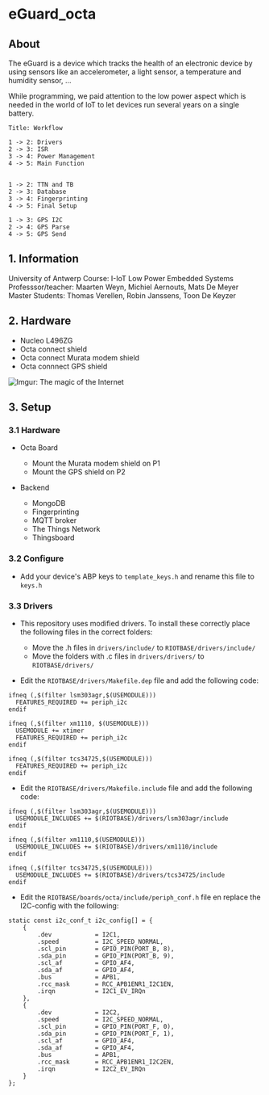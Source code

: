 # eGuard_octa

## About
The eGuard is a device which tracks the health of an electronic device by using sensors like an accelerometer, a light sensor, a temperature and humidity sensor, ...

While programming, we paid attention to the low power aspect which is needed in the world of IoT to let devices run several years on a single battery.

```sequence
Title: Workflow

1 -> 2: Drivers
2 -> 3: ISR
3 -> 4: Power Management
4 -> 5: Main Function


1 -> 2: TTN and TB
2 -> 3: Database
3 -> 4: Fingerprinting
4 -> 5: Final Setup

1 -> 3: GPS I2C
2 -> 4: GPS Parse
4 -> 5: GPS Send
```

## 1. Information

University of Antwerp
Course: I-IoT Low Power Embedded Systems
Professsor/teacher: Maarten Weyn, Michiel Aernouts, Mats De Meyer
Master Students: Thomas Verellen, Robin Janssens, Toon De Keyzer

## 2. Hardware

- Nucleo L496ZG
- Octa connect shield
- Octa connect Murata modem shield
- Octa connnect GPS shield

![Imgur: The magic of the Internet](https://imgur.com/fKzjctM)


## 3. Setup

### 3.1 Hardware

- Octa Board
  - Mount the Murata modem shield on P1
  - Mount the GPS shield on P2

- Backend
  - MongoDB
  - Fingerprinting
  - MQTT broker
  - The Things Network
  - Thingsboard

### 3.2 Configure
- Add your device's ABP keys to `template_keys.h` and rename this file to `keys.h`

### 3.3 Drivers
- This repository uses modified drivers. To install these correctly place the 
	following files in the correct folders:
	- Move the .h files in `drivers/include/` to `RIOTBASE/drivers/include/`
	- Move the folders with .c files in `drivers/drivers/` to `RIOTBASE/drivers/`

- Edit the `RIOTBASE/drivers/Makefile.dep` file and add the following code:
```
ifneq (,$(filter lsm303agr,$(USEMODULE)))
  FEATURES_REQUIRED += periph_i2c
endif

ifneq (,$(filter xm1110, $(USEMODULE)))
  USEMODULE += xtimer
  FEATURES_REQUIRED += periph_i2c
endif

ifneq (,$(filter tcs34725,$(USEMODULE)))
  FEATURES_REQUIRED += periph_i2c
endif
```

- Edit the `RIOTBASE/drivers/Makefile.include` file and add the following code:
```
ifneq (,$(filter lsm303agr,$(USEMODULE)))
  USEMODULE_INCLUDES += $(RIOTBASE)/drivers/lsm303agr/include
endif

ifneq (,$(filter xm1110,$(USEMODULE)))
  USEMODULE_INCLUDES += $(RIOTBASE)/drivers/xm1110/include
endif

ifneq (,$(filter tcs34725,$(USEMODULE)))
  USEMODULE_INCLUDES += $(RIOTBASE)/drivers/tcs34725/include
endif
```

- Edit the `RIOTBASE/boards/octa/include/periph_conf.h` file en replace the I2C-config with the following:
```
static const i2c_conf_t i2c_config[] = {
    {
        .dev            = I2C1,
        .speed          = I2C_SPEED_NORMAL,
        .scl_pin        = GPIO_PIN(PORT_B, 8),
        .sda_pin        = GPIO_PIN(PORT_B, 9),
        .scl_af         = GPIO_AF4,
        .sda_af         = GPIO_AF4,
        .bus            = APB1,
        .rcc_mask       = RCC_APB1ENR1_I2C1EN,
        .irqn           = I2C1_EV_IRQn
    },
    {
        .dev            = I2C2,
        .speed          = I2C_SPEED_NORMAL,
        .scl_pin        = GPIO_PIN(PORT_F, 0),
        .sda_pin        = GPIO_PIN(PORT_F, 1),
        .scl_af         = GPIO_AF4,
        .sda_af         = GPIO_AF4,
        .bus            = APB1,
        .rcc_mask       = RCC_APB1ENR1_I2C2EN,
        .irqn           = I2C2_EV_IRQn
    }
};
```
